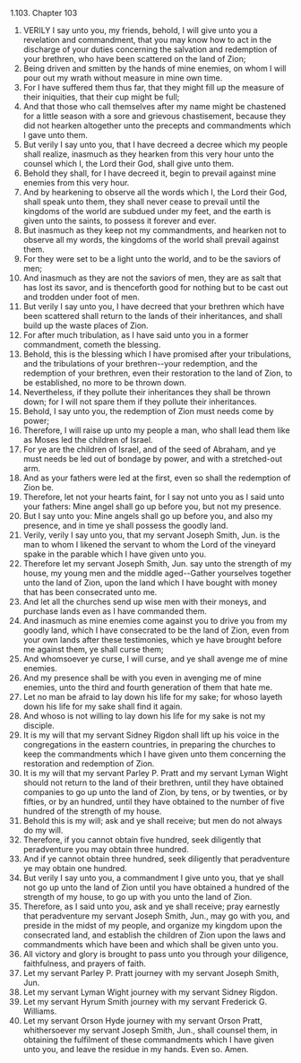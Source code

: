 1.103. Chapter 103
1. VERILY I say unto you, my friends, behold, I will give unto you a revelation and commandment, that you may know how to act in the discharge of your duties concerning the salvation and redemption of your brethren, who have been scattered on the land of Zion;
2. Being driven and smitten by the hands of mine enemies, on whom I will pour out my wrath without measure in mine own time.
3. For I have suffered them thus far, that they might fill up the measure of their iniquities, that their cup might be full;
4. And that those who call themselves after my name might be chastened for a little season with a sore and grievous chastisement, because they did not hearken altogether unto the precepts and commandments which I gave unto them.
5. But verily I say unto you, that I have decreed a decree which my people shall realize, inasmuch as they hearken from this very hour unto the counsel which I, the Lord their God, shall give unto them.
6. Behold they shall, for I have decreed it, begin to prevail against mine enemies from this very hour.
7. And by hearkening to observe all the words which I, the Lord their God, shall speak unto them, they shall never cease to prevail until the kingdoms of the world are subdued under my feet, and the earth is given unto the saints, to possess it forever and ever.
8. But inasmuch as they keep not my commandments, and hearken not to observe all my words, the kingdoms of the world shall prevail against them.
9. For they were set to be a light unto the world, and to be the saviors of men;
10. And inasmuch as they are not the saviors of men, they are as salt that has lost its savor, and is thenceforth good for nothing but to be cast out and trodden under foot of men.
11. But verily I say unto you, I have decreed that your brethren which have been scattered shall return to the lands of their inheritances, and shall build up the waste places of Zion.
12. For after much tribulation, as I have said unto you in a former commandment, cometh the blessing.
13. Behold, this is the blessing which I have promised after your tribulations, and the tribulations of your brethren--your redemption, and the redemption of your brethren, even their restoration to the land of Zion, to be established, no more to be thrown down.
14. Nevertheless, if they pollute their inheritances they shall be thrown down; for I will not spare them if they pollute their inheritances.
15. Behold, I say unto you, the redemption of Zion must needs come by power;
16. Therefore, I will raise up unto my people a man, who shall lead them like as Moses led the children of Israel.
17. For ye are the children of Israel, and of the seed of Abraham, and ye must needs be led out of bondage by power, and with a stretched-out arm.
18. And as your fathers were led at the first, even so shall the redemption of Zion be.
19. Therefore, let not your hearts faint, for I say not unto you as I said unto your fathers: Mine angel shall go up before you, but not my presence.
20. But I say unto you: Mine angels shall go up before you, and also my presence, and in time ye shall possess the goodly land.
21. Verily, verily I say unto you, that my servant Joseph Smith, Jun. is the man to whom I likened the servant to whom the Lord of the vineyard spake in the parable which I have given unto you.
22. Therefore let my servant Joseph Smith, Jun. say unto the strength of my house, my young men and the middle aged--Gather yourselves together unto the land of Zion, upon the land which I have bought with money that has been consecrated unto me.
23. And let all the churches send up wise men with their moneys, and purchase lands even as I have commanded them.
24. And inasmuch as mine enemies come against you to drive you from my goodly land, which I have consecrated to be the land of Zion, even from your own lands after these testimonies, which ye have brought before me against them, ye shall curse them;
25. And whomsoever ye curse, I will curse, and ye shall avenge me of mine enemies.
26. And my presence shall be with you even in avenging me of mine enemies, unto the third and fourth generation of them that hate me.
27. Let no man be afraid to lay down his life for my sake; for whoso layeth down his life for my sake shall find it again.
28. And whoso is not willing to lay down his life for my sake is not my disciple.
29. It is my will that my servant Sidney Rigdon shall lift up his voice in the congregations in the eastern countries, in preparing the churches to keep the commandments which I have given unto them concerning the restoration and redemption of Zion.
30. It is my will that my servant Parley P. Pratt and my servant Lyman Wight should not return to the land of their brethren, until they have obtained companies to go up unto the land of Zion, by tens, or by twenties, or by fifties, or by an hundred, until they have obtained to the number of five hundred of the strength of my house.
31. Behold this is my will; ask and ye shall receive; but men do not always do my will.
32. Therefore, if you cannot obtain five hundred, seek diligently that peradventure you may obtain three hundred.
33. And if ye cannot obtain three hundred, seek diligently that peradventure ye may obtain one hundred.
34. But verily I say unto you, a commandment I give unto you, that ye shall not go up unto the land of Zion until you have obtained a hundred of the strength of my house, to go up with you unto the land of Zion.
35. Therefore, as I said unto you, ask and ye shall receive; pray earnestly that peradventure my servant Joseph Smith, Jun., may go with you, and preside in the midst of my people, and organize my kingdom upon the consecrated land, and establish the children of Zion upon the laws and commandments which have been and which shall be given unto you.
36. All victory and glory is brought to pass unto you through your diligence, faithfulness, and prayers of faith.
37. Let my servant Parley P. Pratt journey with my servant Joseph Smith, Jun.
38. Let my servant Lyman Wight journey with my servant Sidney Rigdon.
39. Let my servant Hyrum Smith journey with my servant Frederick G. Williams.
40. Let my servant Orson Hyde journey with my servant Orson Pratt, whithersoever my servant Joseph Smith, Jun., shall counsel them, in obtaining the fulfilment of these commandments which I have given unto you, and leave the residue in my hands. Even so. Amen.

